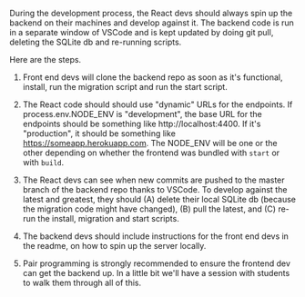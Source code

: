 During the development process, the React devs should always spin up the backend on their machines and develop against it. The backend code is run in a separate window of VSCode and is kept updated by doing git pull, deleting the SQLite db and re-running scripts.

Here are the steps.

1. Front end devs will clone the backend repo as soon as it's functional, install, run the migration script and run the start script.

1. The React code should should use "dynamic" URLs for the endpoints. If process.env.NODE_ENV is "development", the base URL for the endpoints should be something like http://localhost:4400. If it's "production", it should be something like https://someapp.herokuapp.com. The NODE_ENV will be one or the other depending on whether the frontend was bundled with `start` or with `build`.

1. The React devs can see when new commits are pushed to the master branch of the backend repo thanks to VSCode. To develop against the latest and greatest, they should (A) delete their local SQLite db (because the migration code might have changed), (B) pull the latest, and (C) re-run the install, migration and start scripts.

1. The backend devs should include instructions for the front end devs in the readme, on how to spin up the server locally.

1. Pair programming is strongly recommended to ensure the frontend dev can get the backend up.
In a little bit we'll have a session with students to walk them through all of this.